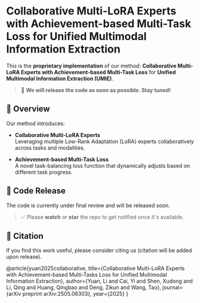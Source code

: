 # Collaborative Multi-LoRA Experts with Achievement-based Multi-Task Loss for Unified Multimodal Information Extraction

This is the **proprietary implementation** of our method: **Collaborative Multi-LoRA Experts with Achievement-based Multi-Task Loss** for **Unified Multimodal Information Extraction (UMIE)**.

> 📌 **We will release the code as soon as possible. Stay tuned!**

## 🌟 Overview

Our method introduces:

- **Collaborative Multi-LoRA Experts**  
  Leveraging multiple Low-Rank Adaptation (LoRA) experts collaboratively across tasks and modalities.

- **Achievement-based Multi-Task Loss**  
  A novel task-balancing loss function that dynamically adjusts based on different task progress.


## 📅 Code Release

The code is currently under final review and will be released soon.

> ✅ Please **watch** or **star** the repo to get notified once it's available.

## 📄 Citation

If you find this work useful, please consider citing us (citation will be added upon release).

@article{yuan2025collaborative,
  title={Collaborative Multi-LoRA Experts with Achievement-based Multi-Tasks Loss for Unified Multimodal Information Extraction},
  author={Yuan, Li and Cai, Yi and Shen, Xudong and Li, Qing and Huang, Qingbao and Deng, Zikun and Wang, Tao},
  journal={arXiv preprint arXiv:2505.06303},
  year={2025}
}
